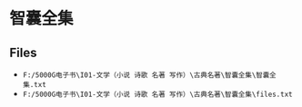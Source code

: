 # 智囊全集

## Files

- `F:/5000G电子书\I01-文学（小说 诗歌 名著 写作）\古典名著\智囊全集\智囊全集.txt`
- `F:/5000G电子书\I01-文学（小说 诗歌 名著 写作）\古典名著\智囊全集\files.txt`
